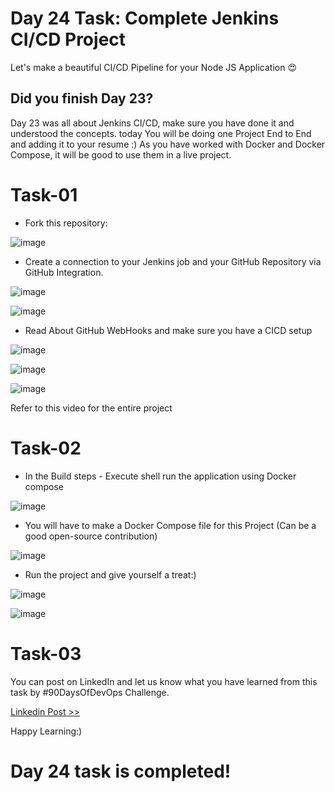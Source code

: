 # Day 24 Task: Complete Jenkins CI/CD Project

Let's make a beautiful CI/CD Pipeline for your Node JS Application 😍

## Did you finish Day 23?

Day 23 was all about Jenkins CI/CD, make sure you have done it and understood the concepts. today You will be doing one Project End to End and adding it to your resume :) As you have worked with Docker and Docker Compose, it will be good to use them in a live project.

# Task-01

- Fork this repository:

![image](https://user-images.githubusercontent.com/117350787/235361978-26a927f3-bf03-49a0-8fa6-3b4a4da63757.png)

- Create a connection to your Jenkins job and your GitHub Repository via GitHub Integration.

![image](https://user-images.githubusercontent.com/117350787/235361989-e76f2910-d910-4f4f-a37b-97a8ef5ce194.png)

![image](https://user-images.githubusercontent.com/117350787/235362002-5377ccc3-94b0-4961-b224-7dcb0356d469.png)

- Read About GitHub WebHooks and make sure you have a CICD setup

![image](https://user-images.githubusercontent.com/117350787/235362021-32910017-3354-4343-87b6-fb0bb51b48bd.png)

![image](https://user-images.githubusercontent.com/117350787/235362031-1abba2cf-2e00-4f04-a2d4-1843c7126d8d.png)

![image](https://user-images.githubusercontent.com/117350787/235362043-4233892e-4037-4ee9-a17b-8aa785dfa9d1.png)

Refer to this video for the entire project

# Task-02

- In the Build steps - Execute shell run the application using Docker compose

![image](https://user-images.githubusercontent.com/117350787/235362064-9696c332-d8ea-4678-99b3-eb18b122b7d8.png)

- You will have to make a Docker Compose file for this Project (Can be a good open-source contribution)

![image](https://user-images.githubusercontent.com/117350787/235362080-34a50781-41d5-43ea-8342-a239dcd260e1.png)

- Run the project and give yourself a treat:)

![image](https://user-images.githubusercontent.com/117350787/235362099-20861949-772e-4519-a863-ba822c116598.png)

![image](https://user-images.githubusercontent.com/117350787/235362113-15c3c62d-82b0-4eed-845f-392696d77010.png)

# Task-03

You can post on LinkedIn and let us know what you have learned from this task by #90DaysOfDevOps Challenge.

[Linkedin Post >>](https://www.linkedin.com/posts/chaitannyaa-gaikwad-b16965115_day24-90daysofdevops-challenge-tws-activity-7058454779194146816-Jacf/?utm_source=share&utm_medium=member_desktop)

Happy Learning:)

# Day 24 task is completed!
